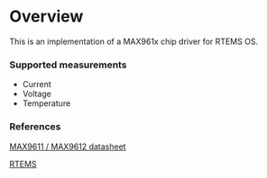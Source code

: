 # Overview
This is an implementation of a MAX961x chip driver for RTEMS OS.

### Supported measurements
- Current
- Voltage
- Temperature

### References
[MAX9611 / MAX9612 datasheet](https://datasheets.maximintegrated.com/en/ds/MAX9611-MAX9612.pdf)

[RTEMS](https://www.rtems.org/)

